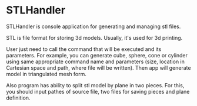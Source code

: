 # STLHandler

STLHandler is console application for generating and managing stl files.

STL is file format for storing 3d models. Usually, it's used for 3d printing.

User just need to call the command that will be executed and its parameters. For example, you can generate cube, sphere, cone or cylinder 
using same appropriate command name and parameters (size, location in Cartesian space and path, where file will be written). Then app
will generate model in triangulated mesh form.

Also program has ability to split stl model by plane in two pieces. For this, you should input pathes of source file, two files for
saving pieces and plane definition.
